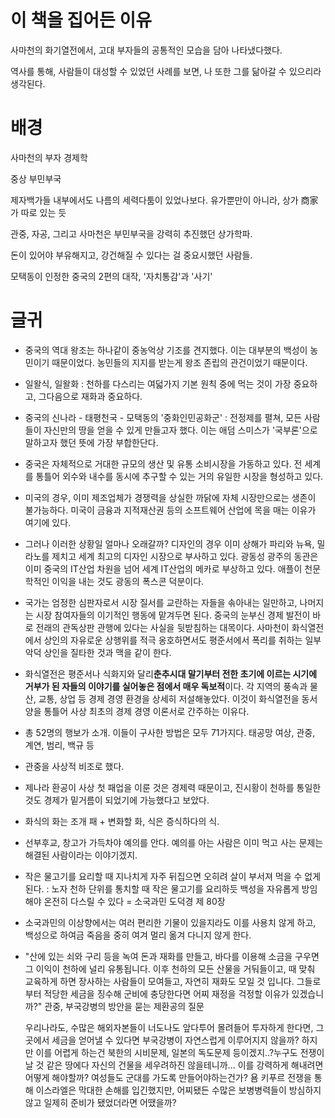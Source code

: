 # 이 책을 집어든 이유

사마천의 화기열전에서, 고대 부자들의 공통적인 모습을 담아 나타냈다했다.

역사를 통해, 사람들이 대성할 수 있었던 사례를 보면, 나 또한 그를 닮아갈 수 있으리라 생각된다.

# 배경

사마천의 부자 경제학

중상 부민부국

제자백가들 내부에서도 나름의 세력다툼이 있었나보다.
유가뿐만이 아니라, 상가 商家가 따로 있는 듯

관중, 자공, 그리고 사마천은 부민부국을 강력히 추진했던 상가학파.

돈이 있어야 부유해지고, 강건해질 수 있다는 걸 중요시했던 사람들.

모택동이 인정한 중국의 2편의 대작, '자치통감'과 '사기'


# 글귀

- 중국의 역대 왕조는 하나같이 중농억상 기조를 견지했다. 이는 대부분의 백성이 농민이기 때문이었다. 농민들의 지지를 받는게 왕조 존립의 관건이었기 때문이다.
- 일왈식, 일왈화 : 천하를 다스리는 여덟가지 기본 원칙 중에 먹는 것이 가장 중요하고, 그다음으로 재화과 중요하다.
- 중국의 신나라 - 태평천국 - 모택동의 '중화인민공화군' : 전정제를 펼쳐, 모든 사람들이 자신만의 땅을 얻을 수 있게 만들고자 했다. 이는 애덤 스미스가 '국부론'으로 말하고자 했던 뜻에 가장 부합한단다.
- 중국은 자체적으로 거대한 규모의 생산 및 유통 소비시장을 가동하고 있다. 전 세계를 통틀어 외수와 내수를 동시에 추구할 수 있는 거의 유일한 시장을 형성하고 있다. 
- 미국의 경우, 이미 제조업체가 경쟁력을 상실한 까닭에 자체 시장만으로는 생존이 불가능하다. 미국이 금융과 지적재산권 등의 소프트웨어 산업에 목을 매는 이유가 여기에 있다.
- 그러나 이러한 상황일 얼마나 오래갈까? 디자인의 경우 이미 상해가 파리와 뉴욕, 밀라노를 제치고 세계 최고의 디자인 시장으로 부사하고 있다. 광동성 광주의 동관은 이미 중국의 IT산업 차원을 넘어 세계 IT산업의 메카로 부상하고 있다. 애플이 천문학적인 이익을 내는 것도 광동의 폭스콘 덕분이다.
- 국가는 엄정한 심판자로서 시장 질서를 교란하는 자들을 솎아내는 일만하고, 나머지는 시장 참여자들의 이기적인 행동에 맡겨두면 된다. 중국의 눈부신 경제 발전이 바로 전래의 관독상판 관행에 있다는 사실을 뒷받침하는 대목이다. 사마천이 화식열전에서 상인의 자유로운 상행위를 적극 옹호하면서도 평준서에서 폭리를 취하는 일부 악덕 상인을 질타한 것과 맥을 같이 한다.
  
- 화식열전은 평준서나 식화지와 달리**춘추시대 말기부터 전한 초기에 이르는 시기에 거부가 된 자들의 이야기를 실어놓은 점에서 매우 독보적**이다. 각 지역의 풍속과 물산, 교통, 상업 등 경제 경영 환경을 상세히 저설해놓았다. 이것이 화식열전을 동서양을 통틀어 사상 최초의 경제 경영 이론서로 간주하는 이유다.
- 총 52명의 행보가 소개. 이들이 구사한 방법은 모두 71가지다. 태공망 여상, 관중, 계연, 범리, 백규 등
- 관중을 사상적 비조로 했다.

- 제나라 환공이 사상 첫 패업을 이룬 것은 경제력 때문이고, 진시황이 천하를 통일한 것도 경제가 밑거름이 되었기에 가능했다고 보았다.
- 화식의 화는 조개 패 + 변화할 화, 식은 증식하다의 식.

- 선부후교, 창고가 가득차야 예의를 안다. 예의를 아는 사람은 이미 먹고 사는 문제는 해결된 사람이라는 이야기겠지.
- 작은 물고기를 요리할 때 지나치게 자주 뒤집으면 오히려 살이 부서져 먹을 수 없게 된다. : 노자 천하 단위를 통치할 때 작은 물고기를 요리하듯 백성을 자유롭게 방임해야 온전히 다스릴 수 있다 = 소국과민  도덕경 제 80장

- 소국과민의 이상향에서는 여러 편리한 기물이 있을지라도 이를 사용치 않게 하고, 백성으로 하여금 죽음을 중히 여겨 멀리 옮겨 다니지 않게 한다.

- "산에 있는 쇠와 구리 등을 녹여 돈과 재화를 만들고, 바다를 이용해 소금을 구우면 그 이익이 천하에 널리 유통됩니다. 이후 천하의 모든 산물을 거둬들이고, 때 맞춰 교육하게 하면 장사하는 사람들이 모여들고, 자연히 재화도 모일 것 입니다. 그들로부터 적당한 세금을 징수해 군비에 충당한다면 어찌 재정을 걱정할 이유가 있겠습니까?"  관중, 부국강병의 방안을 묻는 제환공의 질문

    우리나라도, 수많은 해외자본들이 너도나도 앞다투어 몰려들어 투자하게 한다면, 그곳에서 세금을 얻어낼 수 있다면 부국강병이 자연스럽게 이루어지지 않을까? 하지만 이를 어렵게 하는건 북한의 시비문제, 일본의 독도문제 등이겠지..?누구도 전쟁이 날 것 같은 땅에다 자신의 건물을 세우려하진 않을테니까...
    이를 강력하게 해내려면 어떻게 해야할까? 여성들도 군대를 가도록 만들어야하는건가? 
    욤 키푸르 전쟁을 통해 이스라엘은 막대한 손해를 입긴했지만, 어찌됐든 수많은 보병병력들이 방심하지않고 일제히 준비가 됐었더라면 어땠을까? 